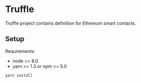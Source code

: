 # Truffle

Truffle project contains definition for Ethereum smart contacts.

## Setup

Requirements:

* node >= 8.0
* yarn >= 1.3 or npm >= 5.0

```
yarn install
```
